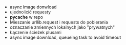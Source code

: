 - async image donwload
- ujednolicić requesty
-  __pycache__ w repo
- Mieszanie urllib.request i requests do pobierania
- oznaczanie zmiennych lokalnych jako "prywatnych"
- Łączenie ścieżek plusami
- async image download, queueing task to avoid timeout
